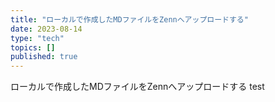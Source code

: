 ```yaml
---
title: "ローカルで作成したMDファイルをZennへアップロードする"
date: 2023-08-14
type: "tech"
topics: []
published: true
---
```



ローカルで作成したMDファイルをZennへアップロードする
test

